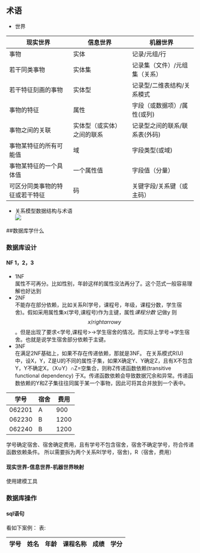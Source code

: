 ## 术语
- 世界  
    
|现实世界|	信息世界|	机器世界|  
| -- | -- | -- |
|事物|	实体|	记录/元组/行| 
|若干同类事物|实体集|记录集（文件）/元组集（关系）|
|若干特征刻画的事物|	实体型|	记录型/二维表结构/关系模式|
|事物的特征|	属性	|字段（或数据项）/属性(或列)|
|事物之间的关联|	实体型（或实体）之间的联系|记录型之间的联系/联系表(外码)|
|事物某特征的所有可能值	|域	|字段类型(或域)|
|事物某特征的一个具体值|	一个属性值|	字段值（分量）|
|可区分同类事物的特征或若干特征|	码|	关键字段/关系键（或主码）|

- 关系模型数据结构与术语  
![](http://www.educity.cn/article_images/2013-12-16/2f20983b-1352-40a1-9726-06d606bae197.jpg)

##数据库学什么
### 数据库设计
#### NF 1，2，3
- 1NF   
   属性不可再分。比如性别，年龄这样的属性没法再分了。这个范式一般容易理解也好达到
- 2NF  
    不能存在部分依赖，比如关系R(学号，课程号，年级，课程分数，学生宿舍)。假如采用属性集x(学号,课程号)作为主键，属性*课程分数* 记做y 则 $$ x /rightarrow y $$ 。但是出现了要求<学号,课程号>->学生宿舍的情况。而实际上学号->学生宿舍。也就是说学生宿舍部分依赖于主键。
- 3NF  
    在满足2NF基础上，如果不存在传递依赖，那就是3NF。
在关系模式R(U)中，设X，Y，Z是U的不同的属性子集，如果X确定Y、Y确定Z，且有X不包含Y，Y不确定X，（X∪Y）∩Z=空集合，则称Z传递函数依赖(transitive functional dependency) 于X。传递函数依赖会导致数据冗余和异常。传递函数依赖的Y和Z子集往往同属于某一个事物，因此可将其合并放到一个表中。


|学号|宿舍| 费用|
|--|--|--|
|062201 |A| 900|
|062230 |B |1200|
|062240 |B |1200|

学号确定宿舍、宿舍确定费用，且有学号不包含宿舍，宿舍不确定学号，符合传递函数依赖条件。
所以需要拆为两个关系R(学号，宿舍)，R（宿舍，费用）
#### 现实世界-信息世界-机器世界映射
使用建模工具 
### 数据库操作
#### sql语句

看如下案例：
表:    

| 学号|姓名|年龄|课程名称|成绩|学分 |
| --|--|--|--|--|--|    



